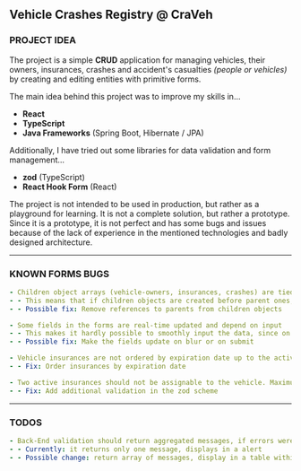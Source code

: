 ## Vehicle Crashes Registry @ CraVeh

### PROJECT IDEA

The project is a simple **CRUD** application for managing vehicles, their owners, insurances, crashes
and accident's casualties _(people or vehicles)_ by creating and editing entities with primitive
forms.

The main idea behind this project was to improve my skills in...

- **React**
- **TypeScript**
- **Java Frameworks** (Spring Boot, Hibernate / JPA)

Additionally, I have tried out some libraries for data validation and form management...

- **zod** (TypeScript)
- **React Hook Form** (React)

The project is not intended to be used in production, but rather as a playground for learning. It
is not a complete solution, but rather a prototype. Since it is a prototype, it is not perfect and
has some bugs and issues because of the lack of experience in the mentioned technologies and badly
designed architecture.

---

### KNOWN FORMS BUGS

```yml
- Children object arrays (vehicle-owners, insurances, crashes) are tied to parent objects
- - This means that if children objects are created before parent ones, then their references will be out-dated
- - Possible fix: Remove references to parents from children objects

- Some fields in the forms are real-time updated and depend on input
- - This makes it hardly possible to smoothly input the data, since on each change the input refreshes
- - Possible fix: Make the fields update on blur or on submit

- Vehicle insurances are not ordered by expiration date up to the active (or latest expired) one
- - Fix: Order insurances by expiration date

- Two active insurances should not be assignable to the vehicle. Maximum one active insurance per vehicle
- - Fix: Add additional validation in the zod scheme
```

---

### TODOS

```yml
- Back-End validation should return aggregated messages, if errors were found
- - Currently: it returns only one message, displays in a alert
- - Possible change: return array of messages, display in a table within abstract modal
```
